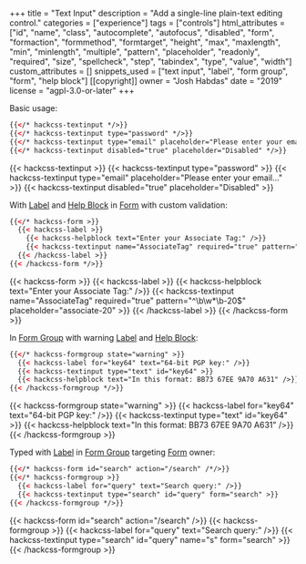 +++
title = "Text Input"
description = "Add a single-line plain-text editing control."
categories = ["experience"]
tags = ["controls"]
html_attributes = ["id", "name", "class", "autocomplete", "autofocus", "disabled", "form", "formaction", "formmethod", "formtarget", "height", "max", "maxlength", "min", "minlength", "multiple", "pattern", "placeholder", "readonly", "required", "size", "spellcheck", "step", "tabindex", "type", "value", "width"]
custom_attributes = []
snippets_used = ["text input", "label", "form group", "form", "help block"]
[[copyright]]
  owner = "Josh Habdas"
  date = "2019"
  license = "agpl-3.0-or-later"
+++

Basic usage:

```html
{{</* hackcss-textinput */>}}
{{</* hackcss-textinput type="password" */>}}
{{</* hackcss-textinput type="email" placeholder="Please enter your email…" */>}}
{{</* hackcss-textinput disabled="true" placeholder="Disabled" */>}}
```

{{< hackcss-textinput >}}
{{< hackcss-textinput type="password" >}}
{{< hackcss-textinput type="email" placeholder="Please enter your email…" >}}
{{< hackcss-textinput disabled="true" placeholder="Disabled" >}}

With [Label](../label) and [Help Block](../help-block) in [Form](../form) with custom validation:

```html
{{</* hackcss-form >}}
  {{< hackcss-label >}}
    {{< hackcss-helpblock text="Enter your Associate Tag:" />}}
    {{< hackcss-textinput name="AssociateTag" required="true" pattern="^\b\w*\b-20$" placeholder="associate-20" >}}
  {{< /hackcss-label >}}
{{< /hackcss-form */>}}
```

{{< hackcss-form >}}
  {{< hackcss-label >}}
    {{< hackcss-helpblock text="Enter your Associate Tag:" />}}
    {{< hackcss-textinput name="AssociateTag" required="true" pattern="^\b\w*\b-20$" placeholder="associate-20" >}}
  {{< /hackcss-label >}}
{{< /hackcss-form >}}

In [Form Group](../form-group) with warning [Label](../label) and [Help Block](../help-block):

```html
{{</* hackcss-formgroup state="warning" >}}
  {{< hackcss-label for="key64" text="64-bit PGP key:" />}}
  {{< hackcss-textinput type="text" id="key64" >}}
  {{< hackcss-helpblock text="In this format: BB73 67EE 9A70 A631" />}}
{{< /hackcss-formgroup */>}}
```

{{< hackcss-formgroup state="warning" >}}
  {{< hackcss-label for="key64" text="64-bit PGP key:" />}}
  {{< hackcss-textinput type="text" id="key64" >}}
  {{< hackcss-helpblock text="In this format: BB73 67EE 9A70 A631" />}}
{{< /hackcss-formgroup >}}

Typed with [Label](../label) in [Form Group](../form-group) targeting [Form](../form) owner:

```html
{{</* hackcss-form id="search" action="/search" /*/>}}
{{</* hackcss-formgroup >}}
  {{< hackcss-label for="query" text="Search query:" />}}
  {{< hackcss-textinput type="search" id="query" form="search" >}}
{{< /hackcss-formgroup */>}}
```

{{< hackcss-form id="search" action="/search" />}}
{{< hackcss-formgroup >}}
  {{< hackcss-label for="query" text="Search query:" />}}
  {{< hackcss-textinput type="search" id="query" name="s" form="search" >}}
{{< /hackcss-formgroup >}}
